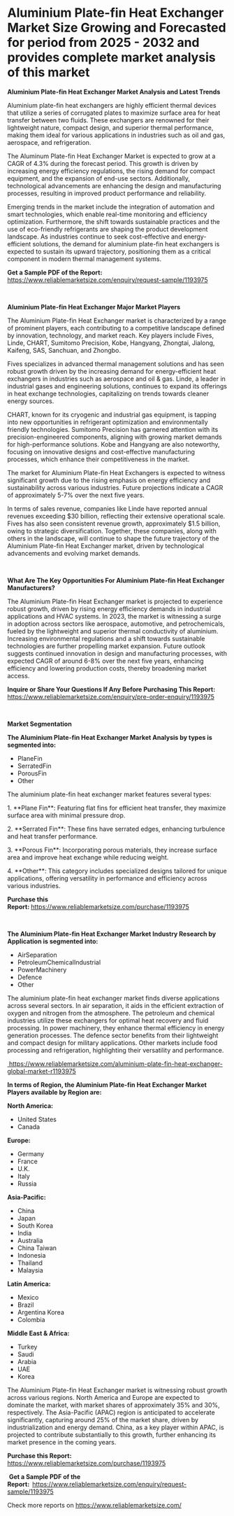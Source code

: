 <p><h1>Aluminium Plate-fin Heat Exchanger Market Size Growing and Forecasted for period from 2025 - 2032 and provides complete market analysis of this market</h1></p><p><strong>Aluminium Plate-fin Heat Exchanger Market Analysis and Latest Trends</strong></p>
<p><p>Aluminium plate-fin heat exchangers are highly efficient thermal devices that utilize a series of corrugated plates to maximize surface area for heat transfer between two fluids. These exchangers are renowned for their lightweight nature, compact design, and superior thermal performance, making them ideal for various applications in industries such as oil and gas, aerospace, and refrigeration.</p><p>The Aluminum Plate-fin Heat Exchanger Market is expected to grow at a CAGR of 4.3% during the forecast period. This growth is driven by increasing energy efficiency regulations, the rising demand for compact equipment, and the expansion of end-use sectors. Additionally, technological advancements are enhancing the design and manufacturing processes, resulting in improved product performance and reliability.</p><p>Emerging trends in the market include the integration of automation and smart technologies, which enable real-time monitoring and efficiency optimization. Furthermore, the shift towards sustainable practices and the use of eco-friendly refrigerants are shaping the product development landscape. As industries continue to seek cost-effective and energy-efficient solutions, the demand for aluminium plate-fin heat exchangers is expected to sustain its upward trajectory, positioning them as a critical component in modern thermal management systems.</p></p>
<p><strong>Get a Sample PDF of the Report:&nbsp;</strong> <a href="https://www.reliablemarketsize.com/enquiry/request-sample/1193975?utm_campaign=2294&utm_medium=2&utm_source=Github&utm_content=ia&utm_term=22032025&utm_id=aluminium-plate-fin-heat-exchanger">https://www.reliablemarketsize.com/enquiry/request-sample/1193975</a></p>
<p>&nbsp;</p>
<p><strong>Aluminium Plate-fin Heat Exchanger Major Market Players</strong></p>
<p><p>The Aluminium Plate-fin Heat Exchanger market is characterized by a range of prominent players, each contributing to a competitive landscape defined by innovation, technology, and market reach. Key players include Fives, Linde, CHART, Sumitomo Precision, Kobe, Hangyang, Zhongtai, Jialong, Kaifeng, SAS, Sanchuan, and Zhongbo.</p><p>Fives specializes in advanced thermal management solutions and has seen robust growth driven by the increasing demand for energy-efficient heat exchangers in industries such as aerospace and oil & gas. Linde, a leader in industrial gases and engineering solutions, continues to expand its offerings in heat exchange technologies, capitalizing on trends towards cleaner energy sources.</p><p>CHART, known for its cryogenic and industrial gas equipment, is tapping into new opportunities in refrigerant optimization and environmentally friendly technologies. Sumitomo Precision has garnered attention with its precision-engineered components, aligning with growing market demands for high-performance solutions. Kobe and Hangyang are also noteworthy, focusing on innovative designs and cost-effective manufacturing processes, which enhance their competitiveness in the market.</p><p>The market for Aluminium Plate-fin Heat Exchangers is expected to witness significant growth due to the rising emphasis on energy efficiency and sustainability across various industries. Future projections indicate a CAGR of approximately 5-7% over the next five years.</p><p>In terms of sales revenue, companies like Linde have reported annual revenues exceeding $30 billion, reflecting their extensive operational scale. Fives has also seen consistent revenue growth, approximately $1.5 billion, owing to strategic diversification. Together, these companies, along with others in the landscape, will continue to shape the future trajectory of the Aluminium Plate-fin Heat Exchanger market, driven by technological advancements and evolving market demands.</p></p>
<p>&nbsp;</p>
<p><strong>What Are The Key Opportunities For Aluminium Plate-fin Heat Exchanger Manufacturers?</strong></p>
<p><p>The Aluminium Plate-fin Heat Exchanger market is projected to experience robust growth, driven by rising energy efficiency demands in industrial applications and HVAC systems. In 2023, the market is witnessing a surge in adoption across sectors like aerospace, automotive, and petrochemicals, fueled by the lightweight and superior thermal conductivity of aluminium. Increasing environmental regulations and a shift towards sustainable technologies are further propelling market expansion. Future outlook suggests continued innovation in design and manufacturing processes, with expected CAGR of around 6-8% over the next five years, enhancing efficiency and lowering production costs, thereby broadening market access.</p></p>
<p><strong>Inquire or Share Your Questions If Any Before Purchasing This Report:</strong> <a href="https://www.reliablemarketsize.com/enquiry/pre-order-enquiry/1193975?utm_campaign=2294&utm_medium=2&utm_source=Github&utm_content=ia&utm_term=22032025&utm_id=aluminium-plate-fin-heat-exchanger">https://www.reliablemarketsize.com/enquiry/pre-order-enquiry/1193975</a></p>
<p>&nbsp;</p>
<p><strong>Market Segmentation</strong></p>
<p><strong>The Aluminium Plate-fin Heat Exchanger Market Analysis by types is segmented into:</strong></p>
<p><ul><li>PlaneFin</li><li>SerratedFin</li><li>PorousFin</li><li>Other</li></ul></p>
<p><p>The aluminium plate-fin heat exchanger market features several types: </p><p>1. **Plane Fin**: Featuring flat fins for efficient heat transfer, they maximize surface area with minimal pressure drop.</p><p>2. **Serrated Fin**: These fins have serrated edges, enhancing turbulence and heat transfer performance.</p><p>3. **Porous Fin**: Incorporating porous materials, they increase surface area and improve heat exchange while reducing weight.</p><p>4. **Other**: This category includes specialized designs tailored for unique applications, offering versatility in performance and efficiency across various industries.</p></p>
<p><strong>Purchase this Report:&nbsp;</strong><a href="https://www.reliablemarketsize.com/purchase/1193975?utm_campaign=2294&utm_medium=2&utm_source=Github&utm_content=ia&utm_term=22032025&utm_id=aluminium-plate-fin-heat-exchanger">https://www.reliablemarketsize.com/purchase/1193975</a></p>
<p>&nbsp;</p>
<p><strong>The Aluminium Plate-fin Heat Exchanger Market Industry Research by Application is segmented into:</strong></p>
<p><ul><li>AirSeparation</li><li>PetroleumChemicalIndustrial</li><li>PowerMachinery</li><li>Defence</li><li>Other</li></ul></p>
<p><p>The aluminium plate-fin heat exchanger market finds diverse applications across several sectors. In air separation, it aids in the efficient extraction of oxygen and nitrogen from the atmosphere. The petroleum and chemical industries utilize these exchangers for optimal heat recovery and fluid processing. In power machinery, they enhance thermal efficiency in energy generation processes. The defence sector benefits from their lightweight and compact design for military applications. Other markets include food processing and refrigeration, highlighting their versatility and performance.</p></p>
<p><a href="https://www.reliablemarketsize.com/aluminium-plate-fin-heat-exchanger-global-market-r1193975?utm_campaign=2294&utm_medium=2&utm_source=Github&utm_content=ia&utm_term=22032025&utm_id=aluminium-plate-fin-heat-exchanger">&nbsp;https://www.reliablemarketsize.com/aluminium-plate-fin-heat-exchanger-global-market-r1193975</a></p>
<p><strong>In terms of Region, the Aluminium Plate-fin Heat Exchanger Market Players available by Region are:</strong></p>
<p>
    <p> <strong> North America: </strong>
        <ul>
            <li>United States</li>
            <li>Canada</li>
        </ul>
        </p> 
    <p> <strong> Europe: </strong>
        <ul>
            <li>Germany</li>
            <li>France</li>
            <li>U.K.</li>
            <li>Italy</li>
            <li>Russia</li>
        </ul>
        </p> 
    <p> <strong> Asia-Pacific: </strong>
        <ul>
            <li>China</li>
            <li>Japan</li>
            <li>South Korea</li>
            <li>India</li>
            <li>Australia</li>
            <li>China Taiwan</li>
            <li>Indonesia</li>
            <li>Thailand</li>
            <li>Malaysia</li>
        </ul>
        </p> 
    <p> <strong> Latin America: </strong>
        <ul>
            <li>Mexico</li>
            <li>Brazil</li>
            <li>Argentina Korea</li>
            <li>Colombia</li>
        </ul>
        </p> 
    <p> <strong> Middle East & Africa: </strong>
        <ul>
            <li>Turkey</li>
            <li>Saudi</li>
            <li>Arabia</li>
            <li>UAE</li>
            <li>Korea</li>
        </ul>
    </p>
    </p>
<p><p>The Aluminium Plate-fin Heat Exchanger market is witnessing robust growth across various regions. North America and Europe are expected to dominate the market, with market shares of approximately 35% and 30%, respectively. The Asia-Pacific (APAC) region is anticipated to accelerate significantly, capturing around 25% of the market share, driven by industrialization and energy demand. China, as a key player within APAC, is projected to contribute substantially to this growth, further enhancing its market presence in the coming years.</p></p>
<p><strong>Purchase this Report: </strong><a href="https://www.reliablemarketsize.com/purchase/1193975?utm_campaign=2294&utm_medium=2&utm_source=Github&utm_content=ia&utm_term=22032025&utm_id=aluminium-plate-fin-heat-exchanger">https://www.reliablemarketsize.com/purchase/1193975</a></p>
<p>&nbsp;<strong>Get a Sample PDF of the Report:&nbsp;&nbsp;</strong><a href="https://www.reliablemarketsize.com/enquiry/request-sample/1193975?utm_campaign=2294&utm_medium=2&utm_source=Github&utm_content=ia&utm_term=22032025&utm_id=aluminium-plate-fin-heat-exchanger">https://www.reliablemarketsize.com/enquiry/request-sample/1193975</a></p>
<p><strong></strong></p>
<p>Check more reports on <a href="https://www.reliablemarketsize.com/?utm_campaign=2294&utm_medium=2&utm_source=Github&utm_content=ia&utm_term=22032025&utm_id=aluminium-plate-fin-heat-exchanger">https://www.reliablemarketsize.com/</a></p>